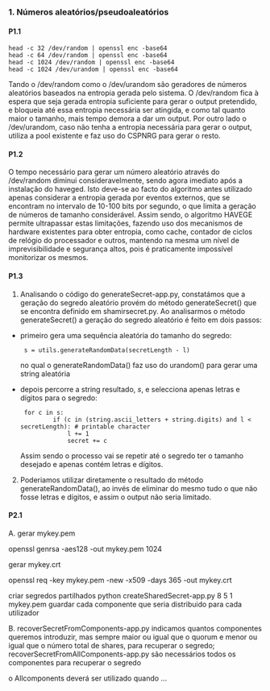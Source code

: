 ### 1. Números aleatórios/pseudoaleatórios
#### P1.1

    head -c 32 /dev/random | openssl enc -base64
    head -c 64 /dev/random | openssl enc -base64 
    head -c 1024 /dev/random | openssl enc -base64
    head -c 1024 /dev/urandom | openssl enc -base64

Tando o /dev/random como o /dev/urandom são geradores de números aleatórios baseados na entropia gerada pelo sistema.
O /dev/random fica à espera que seja gerada entropia suficiente para gerar o output pretendido, e bloqueia até essa entropia necessária ser atingida, e como tal quanto maior o tamanho, mais tempo demora a dar um output.
Por outro lado o /dev/urandom, caso não tenha a entropia necessária para gerar o output, utiliza a pool existente e faz uso do CSPNRG para gerar o resto.

#### P1.2

O tempo necessário para gerar um número aleatório através do /dev/random diminui consideravelmente, sendo agora imediato após a instalação do haveged.
Isto deve-se ao facto do algoritmo antes utilizado apenas considerar a entropia gerada por eventos externos, que se encontram no intervalo de 10-100 bits por segundo, o que limita a geração de números de tamanho considerável. 
Assim sendo, o algoritmo HAVEGE permite ultrapassar estas limitações, fazendo uso dos mecanismos de hardware existentes para obter entropia, como cache, contador de ciclos de relógio do processador e outros, mantendo na mesma um nível de imprevisibilidade e segurança altos, pois é praticamente impossível monitorizar os mesmos.

  
#### P1.3
1. Analisando o código do generateSecret-app.py, constatámos que a geração do segredo aleatório provém do método generateSecret() que se encontra definido em shamirsecret.py.
Ao analisarmos o método generateSecret() a geração do segredo aleatório é feito em dois passos:
 - primeiro gera uma sequência aleatória do tamanho do segredo:

		s = utils.generateRandomData(secretLength - l)
    
	no qual o generateRandomData() faz uso do urandom() para gerar uma 													string aleatória
 - depois percorre a string resultado, *s*, e selecciona apenas letras e dígitos para o segredo:



	    for c in s:
                if (c in (string.ascii_letters + string.digits) and l < secretLength): # printable character
                    l += 1
                    secret += c
                    
	Assim sendo o processo vai se repetir até o segredo ter o tamanho desejado e apenas contém letras e dígitos.

2. Poderiamos utilizar diretamente o resultado do método generateRandomData(), ao invés de eliminar do mesmo tudo o que não fosse letras e dígitos, e assim o output não seria limitado.

#### P2.1
A.
gerar mykey.pem

openssl genrsa -aes128 -out mykey.pem 1024

gerar mykey.crt

openssl req -key mykey.pem -new -x509 -days 365 -out mykey.crt

criar segredos partilhados
python createSharedSecret-app.py 8 5 1 mykey.pem
guardar cada componente que seria distribuido para cada utilizador

B.
recoverSecretFromComponents-app.py
	indicamos quantos componentes queremos introduzir, mas sempre maior ou igual que o quorum e menor ou igual que o número total de shares, para recuperar o segredo;
recoverSecretFromAllComponents-app.py
	são necessários todos os componentes para recuperar o segredo

o Allcomponents deverá ser utilizado quando ...


